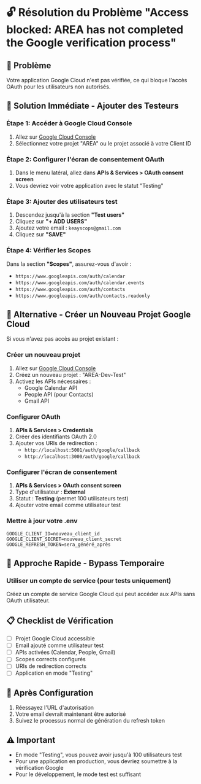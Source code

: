 # 🔓 Résolution du Problème "Access blocked: AREA has not completed the Google verification process"

## 🚨 Problème
Votre application Google Cloud n'est pas vérifiée, ce qui bloque l'accès OAuth pour les utilisateurs non autorisés.

## 🎯 Solution Immédiate - Ajouter des Testeurs

### Étape 1: Accéder à Google Cloud Console
1. Allez sur [Google Cloud Console](https://console.cloud.google.com/)
2. Sélectionnez votre projet "AREA" ou le projet associé à votre Client ID

### Étape 2: Configurer l'écran de consentement OAuth
1. Dans le menu latéral, allez dans **APIs & Services > OAuth consent screen**
2. Vous devriez voir votre application avec le statut "Testing"

### Étape 3: Ajouter des utilisateurs test
1. Descendez jusqu'à la section **"Test users"**
2. Cliquez sur **"+ ADD USERS"**
3. Ajoutez votre email : `keayscops@gmail.com`
4. Cliquez sur **"SAVE"**

### Étape 4: Vérifier les Scopes
Dans la section **"Scopes"**, assurez-vous d'avoir :
- `https://www.googleapis.com/auth/calendar`
- `https://www.googleapis.com/auth/calendar.events`
- `https://www.googleapis.com/auth/contacts`
- `https://www.googleapis.com/auth/contacts.readonly`

## 🔄 Alternative - Créer un Nouveau Projet Google Cloud

Si vous n'avez pas accès au projet existant :

### Créer un nouveau projet
1. Allez sur [Google Cloud Console](https://console.cloud.google.com/)
2. Créez un nouveau projet : "AREA-Dev-Test"
3. Activez les APIs nécessaires :
   - Google Calendar API
   - People API (pour Contacts)
   - Gmail API

### Configurer OAuth
1. **APIs & Services > Credentials**
2. Créer des identifiants OAuth 2.0
3. Ajouter vos URIs de redirection :
   - `http://localhost:5001/auth/google/callback`
   - `http://localhost:3000/auth/google/callback`

### Configurer l'écran de consentement
1. **APIs & Services > OAuth consent screen**
2. Type d'utilisateur : **External**
3. Statut : **Testing** (permet 100 utilisateurs test)
4. Ajouter votre email comme utilisateur test

### Mettre à jour votre .env
```env
GOOGLE_CLIENT_ID=nouveau_client_id
GOOGLE_CLIENT_SECRET=nouveau_client_secret
GOOGLE_REFRESH_TOKEN=sera_généré_après
```

## 🎯 Approche Rapide - Bypass Temporaire

### Utiliser un compte de service (pour tests uniquement)
Créez un compte de service Google Cloud qui peut accéder aux APIs sans OAuth utilisateur.

## 📋 Checklist de Vérification

- [ ] Projet Google Cloud accessible
- [ ] Email ajouté comme utilisateur test
- [ ] APIs activées (Calendar, People, Gmail)
- [ ] Scopes corrects configurés
- [ ] URIs de redirection corrects
- [ ] Application en mode "Testing"

## 🚀 Après Configuration

1. Réessayez l'URL d'autorisation
2. Votre email devrait maintenant être autorisé
3. Suivez le processus normal de génération du refresh token

## ⚠️ Important

- En mode "Testing", vous pouvez avoir jusqu'à 100 utilisateurs test
- Pour une application en production, vous devriez soumettre à la vérification Google
- Pour le développement, le mode test est suffisant